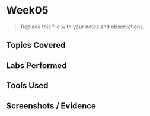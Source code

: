 # Week05

> Replace this file with your notes and observations.

## Topics Covered

## Labs Performed

## Tools Used

## Screenshots / Evidence
